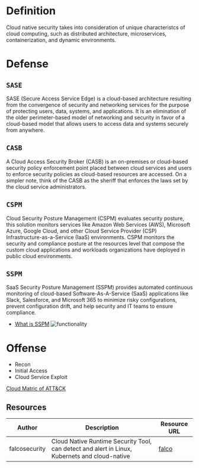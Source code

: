 # Definition
 Cloud native security takes into consideration of unique characteristcs of cloud computing, such as distributed architecture, microservices, containerization, and dynamic environments.

# Defense
## `SASE`
  SASE (Secure Access Service Edge) is a cloud-based architecture resulting from the convergence of security and networking services for the purpose of protecting users, data, systems, and applications. It is an elimination of the older perimeter-based model of networking and security in favor of a cloud-based model that allows users to access data and systems securely from anywhere.


## `CASB`
  A Cloud Access Security Broker (CASB) is an on-premises or cloud-based security policy enforcement point placed between cloud services and users to enforce security policies as cloud-based resources are accessed. On a simpler note, think of the CASB as the sheriff that enforces the laws set by the cloud service administrators.

## `CSPM`
   Cloud Security Posture Management (CSPM) evaluates security posture, this solution monitors services like Amazon Web Services (AWS), Microsoft Azure, Google Cloud, and other Cloud Service Provider (CSP) Infrastructure-as-a-Service (IaaS) environments. CSPM monitors the security and compliance posture at the resources level that compose the custom cloud applications and workloads organizations have deployed in public cloud environments.

## `SSPM`
  SaaS Security Posture Management (SSPM) provides automated continuous monitoring of cloud-based Software-As-A-Service (SaaS) applications like Slack, Salesforce, and Microsoft 365 to minimize risky configurations, prevent configuration drift, and help security and IT teams to ensure compliance.
- [What is SSPM](https://www.netskope.com/security-defined/what-is-sspm)
![functionality](https://www.netskope.com/wp-content/uploads/2021/09/SSPM-Key-functionality.jpg)

 # Offense
 - Recon
 - Initial Access
 - Cloud Service Exploit

[Cloud Matric of ATT&CK](https://attack.mitre.org/matrices/enterprise/cloud/)

## Resources
| Author | Description | Resource URL |
| --- | --- | --- |
| falcosecurity | Cloud Native Runtime Security Tool, can detect and alert in Linux, Kubernets and cloud-native | [falco](https://github.com/falcosecurity/falco) |
